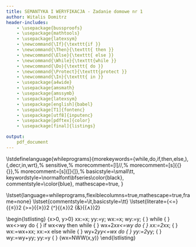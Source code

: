 ```yaml
---
title: SEMANTYKA I WERYFIKACJA - Zadanie domowe nr 1
author: Witalis Domitrz
header-includes:
    - \usepackage{bussproofs}
    - \usepackage{mathtools}
    - \usepackage{latexsym}
    - \newcommand{\If}{\texttt{if }}
    - \newcommand{\Then}{\texttt{ then }}
    - \newcommand{\Else}{\texttt{ else }}
    - \newcommand{\While}{\texttt{while }}
    - \newcommand{\Do}{\texttt{ do }}
    - \newcommand{\Protect}{\texttt{protect }}
    - \newcommand{\In}{\texttt{ in }}
    - \usepackage{a4wide}
    - \usepackage{amsmath}
    - \usepackage{amssymb}
    - \usepackage{latexsym}
    - \usepackage[english]{babel}
    - \usepackage[T1]{fontenc}
    - \usepackage[utf8]{inputenc}
    - \usepackage[pdftex]{color}
    - \usepackage[final]{listings}

output:
    pdf_document
---
```


\lstdefinelanguage{whileprograms}{morekeywords={while,do,if,then,else,),(,decr,in,wrt},%
   sensitive,%
   morecomment=[l]//,%
   morecomment=[s]{\{}{\}},%
   morecomment=[s]{[}{]},%
    basicstyle=\small\tt,
    keywordstyle=\normalfont\bfseries\color{black},
    commentstyle=\color{blue},
    mathescape=true,
}

\lstset{language=whileprograms,flexiblecolumns=true,mathescape=true,frame=none}
\lstset{commentstyle=\it,basicstyle=\tt}
\lstset{literate={<=}{{$\leq$}}2
                {>=}{{$\geq$}}2
                 {^}{{$\land$}}2
                 {&}{{$\land$}}2}


\begin{lstlisting}
{x>0, y>0}
xx:=x; yy:=y;
wx:=x; wy:=y;
{                                                                                      }
while {                                                                                }
   wx<>wy do
      {                                                                                }
      if wx<wy then
            while {                                                                    }
               wx+2*xx<=wy do
                  {                                                                    }
                  xx:=2*xx;
            {                                                                          }
            wx:=wx+xx;
            xx:=x
      else
            while {                                                                    }
               wy+2*yy<=wx do
                  {                                                                    }
                  yy:=2*yy;
            {                                                                          }
            wy:=wy+yy;
            yy:=y
{                                                                                      }
{wx=NWW(x,y)}
\end{lstlisting}
